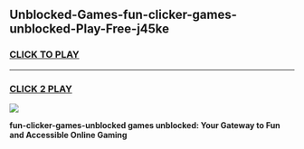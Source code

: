 
## Unblocked-Games-fun-clicker-games-unblocked-Play-Free-j45ke
<h3>
<a href="https://premium76.site?title=fun-clicker-games-unblocked&ref=17A">CLICK TO PLAY</a></h3>
<hr>

<h3>
<a href="https://premium76.site?title=fun-clicker-games-unblocked&ref=17A">CLICK 2 PLAY</a>
  
</h3>

<a href="https://premium76.site?title=fun-clicker-games-unblocked&ref=17A"><img src="https://clearcache.store/games.png"></a>


**fun-clicker-games-unblocked games unblocked: Your Gateway to Fun and Accessible Online Gaming**
